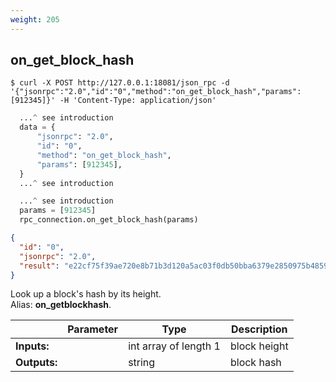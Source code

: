 ```yaml
---
weight: 205
---
```


## **on_get_block_hash**


```shell
$ curl -X POST http://127.0.0.1:18081/json_rpc -d '{"jsonrpc":"2.0","id":"0","method":"on_get_block_hash","params":[912345]}' -H 'Content-Type: application/json'
```
```python
  ...^ see introduction
  data = {
      "jsonrpc": "2.0",
      "id": "0",
      "method": "on_get_block_hash",
      "params": [912345],
  }
  ...^ see introduction
```
```py
  ...^ see introduction
  params = [912345]
  rpc_connection.on_get_block_hash(params)
```
```json
{
  "id": "0",
  "jsonrpc": "2.0",
  "result": "e22cf75f39ae720e8b71b3d120a5ac03f0db50bba6379e2850975b4859190bc6"
}
```
Look up a block's hash by its height.  
Alias: **on_getblockhash**.  

|             | Parameter | Type                  | Description
| ---         | ---       | ----                  | ---
|**Inputs:**  |           | int array of length 1 | block height 
|**Outputs:** |           | string                | block hash 
